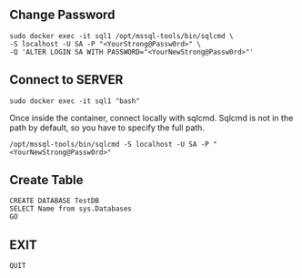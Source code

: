 ## Change Password
```
sudo docker exec -it sql1 /opt/mssql-tools/bin/sqlcmd \
-S localhost -U SA -P "<YourStrong@Passw0rd>" \
-Q 'ALTER LOGIN SA WITH PASSWORD="<YourNewStrong@Passw0rd>"'
```

## Connect to SERVER
```sudo docker exec -it sql1 "bash"```

Once inside the container, connect locally with sqlcmd. Sqlcmd is not in the path by default, so you have to specify the full path.

```/opt/mssql-tools/bin/sqlcmd -S localhost -U SA -P "<YourNewStrong@Passw0rd>"```

## Create Table
```
CREATE DATABASE TestDB
SELECT Name from sys.Databases
GO
```

## EXIT
```QUIT```

